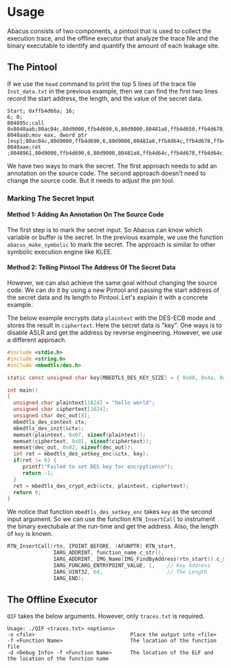 # Usage

Abacus consists of two components, a pintool that is used to collect the execution trace, and
the offline executor that analyze the trace file and the binary executable to identify and
quantify the amount of each leakage site.

## The Pintool
If we use the `head` command to print the top 5 lines of the trace file `Inst_data.txt` in the 
previous example, then we can find the first two lines record the start address, the length,
and the value of the secret data. 

```
Start; 0xffb4d66a; 16;
6; 0;
804895c;call 0x8048aab;80ac04c,80d9000,ffb4d690,6,80d9000,80481a8,ffb4d650,ffb4d678,ffb4d64c,246,8049818
8048aab;mov eax, dword ptr [esp];80ac04c,80d9000,ffb4d690,6,80d9000,80481a8,ffb4d64c,ffb4d678,ffb4d64c,246,8048961
8048aae;ret ;8048961,80d9000,ffb4d690,6,80d9000,80481a8,ffb4d64c,ffb4d678,ffb4d64c,246,8048961
```
We have two ways to mark the secret. The first approach needs to add an annotation on the source
code. The second approach doesn't need to change the source code. But it needs to adjust the pin
tool.

### Marking The Secret Input
#### Method 1: Adding An Annotation On The Source Code
The first step is to mark the secret input. So Abacus can know which variable or buffer is the
secret. In the previous example, we use the function `abacus_make_symbolic` to mark the secret.
The approach is similar to other symbolic execution engine like KLEE.

#### Method 2: Telling Pintool The Address Of The Secret Data

However, we can also achieve the same goal without changing the source code. We can do it by using 
a new Pintool and passing the start address of the secret data and its length to Pintool. 
Let's explain it with a concrete example.

The below example encrypts data `plaintext` with the DES-ECB mode and stores the result in `ciphertext`.
Here the secret data is "key". One ways is to disable ASLR and get the address by reverse engineering.
However, we use a different approach. 

```C
#include <stdio.h>
#include <string.h>
#include <mbedtls/des.h>

static const unsigned char key[MBEDTLS_DES_KEY_SIZE] = { 0x80, 0x4a, 0x57, 0x54, 0x40, 0x83, 0x73, 0xb2 };

int main()
{
  unsigned char plaintext[1024] = "hello world";
  unsigned char ciphertext[1024];
  unsigned char dec_out[8];
  mbedtls_des_context ctx;
  mbedtls_des_init(&ctx);
  memset(plaintext, 0x07, sizeof(plaintext));
  memset(ciphertext, 0x01, sizeof(ciphertext));
  memset(dec_out, 0x02, sizeof(dec_out));
  int ret = mbedtls_des_setkey_enc(&ctx, key);
  if(ret != 0) {
     printf("Failed to set DES key for encrpytion\n");
     return -1;
  }
  ret = mbedtls_des_crypt_ecb(&ctx, plaintext, ciphertext);
  return 0;
}
```

We notice that function `mbedtls_des_setkey_enc` takes `key` as the second input argument. So we can use the
function `RTN_InsertCall` to instrument the binary exectubale at the run-time and get the address. Also, the
length of `key` is known.

```C
RTN_InsertCall(rtn, IPOINT_BEFORE, (AFUNPTR) RTN_start,
               IARG_ADDRINT, function_name.c_str(),
               IARG_ADDRINT, IMG_Name(IMG_FindByAddress(rtn_start)).c_str(),
               IARG_FUNCARG_ENTRYPOINT_VALUE, 1,    // Key Address
               IARG_UINT32, 64,                     // The Length
               IARG_END);
```

## The Offline Executor
`QIF` takes the below arguments. However, only `traces.txt` is required.

~~~~{.sh}
Usage: ./QIF <traces.txt> <options>
-o <file>                               Place the output into <file>
-f <Function Name>                      The location of the function file
-d <Debug Info> -f <Function Name>      The location of the ELF and the location of the function name
~~~~ 
